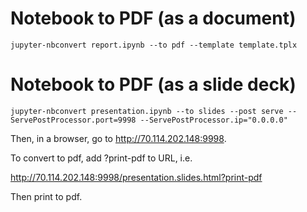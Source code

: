 # Notebook to PDF (as a document)

`jupyter-nbconvert report.ipynb --to pdf --template template.tplx`

# Notebook to PDF (as a slide deck)

`jupyter-nbconvert presentation.ipynb --to slides --post serve --ServePostProcessor.port=9998 --ServePostProcessor.ip="0.0.0.0"`

Then, in a browser, go to http://70.114.202.148:9998.

To convert to pdf, add ?print-pdf to URL, i.e.

http://70.114.202.148:9998/presentation.slides.html?print-pdf

Then print to pdf.


